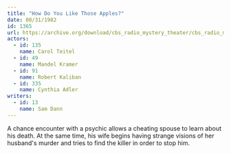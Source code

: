 ```yaml
---
title: "How Do You Like Those Apples?"
date: 08/31/1982
id: 1365
url: https://archive.org/download/cbs_radio_mystery_theater/cbs_radio_mystery_theater-1351-1399.zip/cbs_radio_mystery_theater-1351-1399%2Fcbsrmt_1365_how_do_you_like_those_apples.mp3
actors:  
  - id: 135
    name: Carol Teitel  
  - id: 49
    name: Mandel Kramer  
  - id: 91
    name: Robert Kaliban  
  - id: 335
    name: Cynthia Adler
writers:  
  - id: 13
    name: Sam Dann
---
```

A chance encounter with a psychic allows a cheating spouse to learn about his death. At the same time, his wife begins having strange visions of her husband's murder and tries to find the killer in order to stop him.